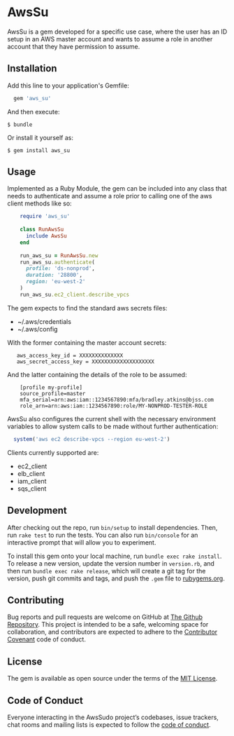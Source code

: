 # AwsSu

AwsSu is a gem developed for a specific use case, where the user has an ID setup in an AWS master account and wants to 
assume a role in another account that they have permission to assume.

## Installation

Add this line to your application's Gemfile:

```ruby
  gem 'aws_su'
```

And then execute:

    $ bundle

Or install it yourself as:

    $ gem install aws_su

## Usage

Implemented as a Ruby Module, the gem can be included into any class that needs to authenticate and assume
a role prior to calling one of the aws client methods like so:

```ruby
    require 'aws_su'
    
    class RunAwsSu
      include AwsSu
    end
    
    run_aws_su = RunAwsSu.new
    run_aws_su.authenticate(
      profile: 'ds-nonprod',
      duration: '28800',
      region: 'eu-west-2'
    )
    run_aws_su.ec2_client.describe_vpcs
```

The gem expects to find the standard aws secrets files:

- ~/.aws/credentials
- ~/.aws/config

With the former containing the master account secrets:

```[master]
   aws_access_key_id = XXXXXXXXXXXXXX
   aws_secret_access_key = XXXXXXXXXXXXXXXXXXXX
```

And the latter containing the details of the role to be assumed:

```
    [profile my-profile]
    source_profile=master
    mfa_serial=arn:aws:iam::1234567890:mfa/bradley.atkins@bjss.com
    role_arn=arn:aws:iam::1234567890:role/MY-NONPROD-TESTER-ROLE
```

AwsSu also configures the current shell with the necessary environment variables to allow system calls to 
be made without further authentication:

```ruby
  system('aws ec2 describe-vpcs --region eu-west-2')
```

Clients currently supported are:

- ec2_client
- elb_client
- iam_client
- sqs_client

## Development

After checking out the repo, run `bin/setup` to install dependencies. Then, run `rake test` to run the tests. You can also run `bin/console` for an interactive prompt that will allow you to experiment.

To install this gem onto your local machine, run `bundle exec rake install`. To release a new version, update the version number in `version.rb`, and then run `bundle exec rake release`, which will create a git tag for the version, push git commits and tags, and push the `.gem` file to [rubygems.org](https://rubygems.org).

## Contributing

Bug reports and pull requests are welcome on GitHub at [The Github Repository](https://github.com/museadmin/aws_su). This project is intended to be a safe, welcoming space for collaboration, and contributors are expected to adhere to the [Contributor Covenant](http://contributor-covenant.org) code of conduct.

## License

The gem is available as open source under the terms of the [MIT License](https://opensource.org/licenses/MIT).

## Code of Conduct

Everyone interacting in the AwsSudo project’s codebases, issue trackers, chat rooms and mailing lists is expected to follow the [code of conduct](https://github.com/[USERNAME]/aws_sudo/blob/master/CODE_OF_CONDUCT.md).
